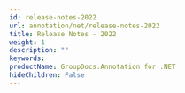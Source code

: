 ```yaml
---
id: release-notes-2022
url: annotation/net/release-notes-2022
title: Release Notes - 2022
weight: 1
description: ""
keywords: 
productName: GroupDocs.Annotation for .NET
hideChildren: False
---
```

